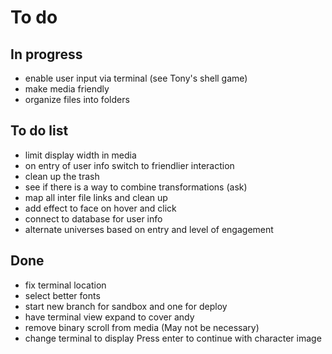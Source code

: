 # To do

## In progress
- enable user input via terminal (see Tony's shell game)
- make media friendly
- organize files into folders
## To do list

- limit display width in media
- on entry of user info switch to friendlier interaction
- clean up the trash
- see if there is a way to combine transformations (ask)
- map all inter file links and clean up
- add effect to face on hover and click
- connect to database for user info
- alternate universes based on entry and level of engagement

## Done
- fix terminal location
- select better fonts
- start new branch for sandbox and one for deploy
- have terminal view expand to cover andy
- remove binary scroll from media (May not be necessary)
- change terminal to display Press enter to continue with character image
